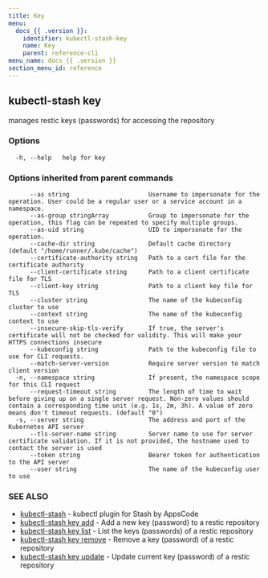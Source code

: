 ```yaml
---
title: Key
menu:
  docs_{{ .version }}:
    identifier: kubectl-stash-key
    name: Key
    parent: reference-cli
menu_name: docs_{{ .version }}
section_menu_id: reference
---
```

## kubectl-stash key

manages restic keys (passwords) for accessing the repository

### Options

```
  -h, --help   help for key
```

### Options inherited from parent commands

```
      --as string                      Username to impersonate for the operation. User could be a regular user or a service account in a namespace.
      --as-group stringArray           Group to impersonate for the operation, this flag can be repeated to specify multiple groups.
      --as-uid string                  UID to impersonate for the operation.
      --cache-dir string               Default cache directory (default "/home/runner/.kube/cache")
      --certificate-authority string   Path to a cert file for the certificate authority
      --client-certificate string      Path to a client certificate file for TLS
      --client-key string              Path to a client key file for TLS
      --cluster string                 The name of the kubeconfig cluster to use
      --context string                 The name of the kubeconfig context to use
      --insecure-skip-tls-verify       If true, the server's certificate will not be checked for validity. This will make your HTTPS connections insecure
      --kubeconfig string              Path to the kubeconfig file to use for CLI requests.
      --match-server-version           Require server version to match client version
  -n, --namespace string               If present, the namespace scope for this CLI request
      --request-timeout string         The length of time to wait before giving up on a single server request. Non-zero values should contain a corresponding time unit (e.g. 1s, 2m, 3h). A value of zero means don't timeout requests. (default "0")
  -s, --server string                  The address and port of the Kubernetes API server
      --tls-server-name string         Server name to use for server certificate validation. If it is not provided, the hostname used to contact the server is used
      --token string                   Bearer token for authentication to the API server
      --user string                    The name of the kubeconfig user to use
```

### SEE ALSO

* [kubectl-stash](/docs/reference/cli/kubectl-stash.md)	 - kubectl plugin for Stash by AppsCode
* [kubectl-stash key add](/docs/reference/cli/kubectl-stash_key_add.md)	 - Add a new key (password) to a restic repository
* [kubectl-stash key list](/docs/reference/cli/kubectl-stash_key_list.md)	 - List the keys (passwords) of a restic repository
* [kubectl-stash key remove](/docs/reference/cli/kubectl-stash_key_remove.md)	 - Remove a key (password) of a restic repository
* [kubectl-stash key update](/docs/reference/cli/kubectl-stash_key_update.md)	 - Update current key (password) of a restic repository

